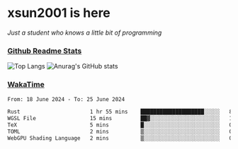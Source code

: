 # xsun2001 is here

*Just a student who knows a little bit of programming*

### [Github Readme Stats](https://github.com/anuraghazra/github-readme-stats)

![Top Langs](https://github-readme-stats.vercel.app/api/top-langs/?username=xsun2001&layout=compact&theme=radical) ![Anurag's GitHub stats](https://github-readme-stats.vercel.app/api?username=xsun2001&show_icons=true&theme=radical)

### [WakaTime](https://wakatime.com)

<!--START_SECTION:waka-->

```txt
From: 18 June 2024 - To: 25 June 2024

Rust                      1 hr 55 mins    ████████████████████░░░░░   80.39 %
WGSL File                 15 mins         ██▓░░░░░░░░░░░░░░░░░░░░░░   10.63 %
TeX                       5 mins          █░░░░░░░░░░░░░░░░░░░░░░░░   03.62 %
TOML                      2 mins          ▒░░░░░░░░░░░░░░░░░░░░░░░░   01.96 %
WebGPU Shading Language   2 mins          ▒░░░░░░░░░░░░░░░░░░░░░░░░   01.77 %
```

<!--END_SECTION:waka-->
